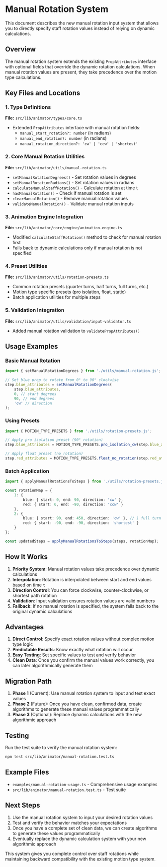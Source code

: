 # Manual Rotation System

This document describes the new manual rotation input system that allows you to directly specify staff rotation values instead of relying on dynamic calculations.

## Overview

The manual rotation system extends the existing `PropAttributes` interface with optional fields that override the dynamic rotation calculations. When manual rotation values are present, they take precedence over the motion type calculations.

## Key Files and Locations

### 1. Type Definitions

**File:** `src/lib/animator/types/core.ts`

- Extended `PropAttributes` interface with manual rotation fields:
  - `manual_start_rotation?: number` (in radians)
  - `manual_end_rotation?: number` (in radians)
  - `manual_rotation_direction?: 'cw' | 'ccw' | 'shortest'`

### 2. Core Manual Rotation Utilities

**File:** `src/lib/animator/utils/manual-rotation.ts`

- `setManualRotationDegrees()` - Set rotation values in degrees
- `setManualRotationRadians()` - Set rotation values in radians
- `calculateManualStaffRotation()` - Calculate rotation at time t
- `hasManualRotation()` - Check if manual rotation is set
- `clearManualRotation()` - Remove manual rotation values
- `validateManualRotation()` - Validate manual rotation inputs

### 3. Animation Engine Integration

**File:** `src/lib/animator/core/engine/animation-engine.ts`

- Modified `calculateStaffRotation()` method to check for manual rotation first
- Falls back to dynamic calculations only if manual rotation is not specified

### 4. Preset Utilities

**File:** `src/lib/animator/utils/rotation-presets.ts`

- Common rotation presets (quarter turns, half turns, full turns, etc.)
- Motion type specific presets (pro isolation, float, static)
- Batch application utilities for multiple steps

### 5. Validation Integration

**File:** `src/lib/animator/utils/validation/input-validator.ts`

- Added manual rotation validation to `validatePropAttributes()`

## Usage Examples

### Basic Manual Rotation

```typescript
import { setManualRotationDegrees } from './utils/manual-rotation.js';

// Set blue prop to rotate from 0° to 90° clockwise
step.blue_attributes = setManualRotationDegrees(
	step.blue_attributes,
	0, // start degrees
	90, // end degrees
	'cw' // direction
);
```

### Using Presets

```typescript
import { MOTION_TYPE_PRESETS } from './utils/rotation-presets.js';

// Apply pro isolation preset (90° rotation)
step.blue_attributes = MOTION_TYPE_PRESETS.pro_isolation_cw(step.blue_attributes);

// Apply float preset (no rotation)
step.red_attributes = MOTION_TYPE_PRESETS.float_no_rotation(step.red_attributes);
```

### Batch Application

```typescript
import { applyManualRotationsToSteps } from './utils/rotation-presets.js';

const rotationMap = {
	1: {
		blue: { start: 0, end: 90, direction: 'cw' },
		red: { start: 0, end: -90, direction: 'ccw' }
	},
	2: {
		blue: { start: 90, end: 450, direction: 'cw' }, // 1 full turn + 90°
		red: { start: -90, end: -90, direction: 'shortest' }
	}
};

const updatedSteps = applyManualRotationsToSteps(steps, rotationMap);
```

## How It Works

1. **Priority System**: Manual rotation values take precedence over dynamic calculations
2. **Interpolation**: Rotation is interpolated between start and end values based on time `t`
3. **Direction Control**: You can force clockwise, counter-clockwise, or shortest path rotation
4. **Validation**: Input validation ensures rotation values are valid numbers
5. **Fallback**: If no manual rotation is specified, the system falls back to the original dynamic calculations

## Advantages

1. **Direct Control**: Specify exact rotation values without complex motion type logic
2. **Predictable Results**: Know exactly what rotation will occur
3. **Easy Testing**: Set specific values to test and verify behavior
4. **Clean Data**: Once you confirm the manual values work correctly, you can later algorithmically generate them

## Migration Path

1. **Phase 1** (Current): Use manual rotation system to input and test exact values
2. **Phase 2** (Future): Once you have clean, confirmed data, create algorithms to generate these manual values programmatically
3. **Phase 3** (Optional): Replace dynamic calculations with the new algorithmic approach

## Testing

Run the test suite to verify the manual rotation system:

```bash
npm test src/lib/animator/manual-rotation.test.ts
```

## Example Files

- `examples/manual-rotation-usage.ts` - Comprehensive usage examples
- `src/lib/animator/manual-rotation.test.ts` - Test suite

## Next Steps

1. Use the manual rotation system to input your desired rotation values
2. Test and verify the behavior matches your expectations
3. Once you have a complete set of clean data, we can create algorithms to generate these values programmatically
4. Eventually replace the dynamic calculation system with your new algorithmic approach

This system gives you complete control over staff rotations while maintaining backward compatibility with the existing motion type system.
